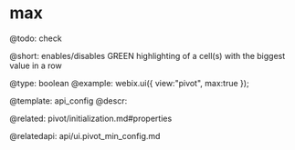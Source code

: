 max
=============

@todo:
	check 


@short:
	enables/disables GREEN highlighting of a cell(s) with the biggest value in a row 

@type: boolean
@example:
webix.ui({
	view:"pivot",
    max:true
});

@template:	api_config
@descr:

@related:
pivot/initialization.md#properties

@relatedapi:
api/ui.pivot_min_config.md
